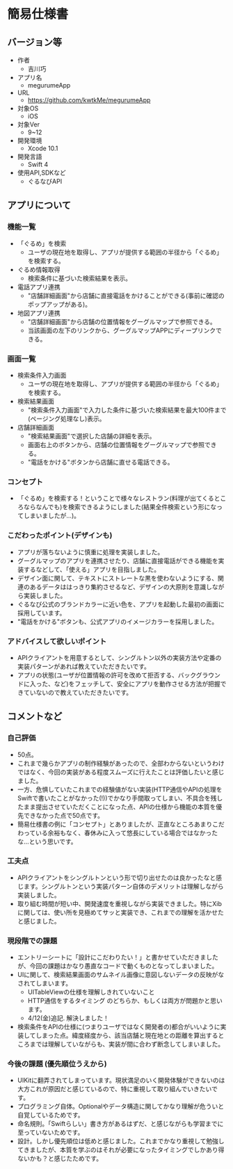 # 簡易仕様書



## バージョン等
- 作者
    - 吉川巧
- アプリ名
    - megurumeApp
- URL 
    - https://github.com/kwtkMe/megurumeApp
- 対象OS 
    - iOS
- 対象Ver
    - 9~12
- 開発環境
    - Xcode 10.1
- 開発言語 
    - Swift 4
- 使用API,SDKなど
    - ぐるなびAPI



## アプリについて

### 機能一覧
- 「ぐるめ」を検索
    - ユーザの現在地を取得し、アプリが提供する範囲の半径から「ぐるめ」を検索する。
- ぐるめ情報取得
    - 検索条件に基づいた検索結果を表示。
- 電話アプリ連携
    - "店舗詳細画面"から店舗に直接電話をかけることができる(事前に確認のポップアップがある)。
- 地図アプリ連携
    - "店舗詳細画面"から店舗の位置情報をグーグルマップで参照できる。
    - 当該画面の左下のリンクから、グーグルマップAPPにディープリンクできる。

### 画面一覧
- 検索条件入力画面 
    - ユーザの現在地を取得し、アプリが提供する範囲の半径から「ぐるめ」を検索する。
- 検索結果画面
    - "検索条件入力画面"で入力した条件に基づいた検索結果を最大100件まで(ページング処理なし)表示。
- 店舗詳細画面
    - "検索結果画面"で選択した店舗の詳細を表示。
    - 画面右上のボタンから、店舗の位置情報をグーグルマップで参照できる。
    - "電話をかける"ボタンから店舗に直せる電話できる。

### コンセプト
- 「ぐるめ」を検索する！ということで様々なレストラン(料理が出てくるところならなんでも)を検索できるようにしました(結果全件検索という形になってしまいましたが...)。

### こだわったポイント(デザインも)
- アプリが落ちないように慎重に処理を実装しました。
- グーグルマップのアプリを連携させたり、店舗に直接電話ができる機能を実装するなどして、「使える」アプリを目指しました。
- デザイン面に関して、テキストにストレートな黒を使わないようにする、関連のあるデータははっきり集約させるなど、デザインの大原則を意識しながら実装しました。
- ぐるなび公式のブランドカラーに近い色を、アプリを起動した最初の画面に採用しています。
- "電話をかける"ボタンも、公式アプリのイメージカラーを採用しました。

### アドバイスして欲しいポイント
- APIクライアントを用意するとして、シングルトン以外の実装方法や定番の実装パターンがあれば教えていただきたいです。
- アプリの状態(ユーザが位置情報の許可を改めて拒否する、バックグラウンドに入った、など)をフェッチして、安全にアプリを動作させる方法が把握できていないので教えていただきたいです。



## コメントなど

### 自己評価
- 50点。
- これまで幾らかアプリの制作経験があったので、全部わからないというわけではなく、今回の実装がある程度スムーズに行えたことは評価したいと感じました。
- 一方、危惧していたこれまでの経験値がない実装(HTTP通信やAPIの処理をSwiftで書いたことがなかった(!))でかなり手間取ってしまい、不具合を残したまま提出させていただくことになった点、APIの仕様から機能の本質を優先できなかった点で50点です。
- 簡易仕様書の例に「コンセプト」とありましたが、正直なところあまりこだわっている余裕もなく、春休みに入って悠長にしている場合ではなかったな...という思いです。

### 工夫点
- APIクライアントをシングルトンという形で切り出せたのは良かったなと感じます。シングルトンという実装パターン自体のデメリットは理解しながら実装しました。
- 取り組む時間が短い中、開発速度を重視しながら実装できました。特にXibに関しては、使い所を見極めてサッと実装でき、これまでの理解を活かせたと感じました。

### 現段階での課題
- エントリーシートに「設計にこだわりたい！」と書かせていただきましたが、今回の課題はかなり愚直なコードで動くものとなってしまいました。
- UIに関して、検索結果画面のサムネイル画像に意図しないデータの反映がなされてしまいます。
    - UITableViewの仕様を理解しきれていないこと
    - HTTP通信をするタイミング
	のどちらか、もしくは両方が問題かと思います。
	- 4/12(金)追記. 解決しました！
- 検索条件をAPIの仕様に(つまりユーザではなく開発者の)都合がいいように実装してしまった点。緯度経度から、該当店舗と現在地との距離を算出するところまでは理解していながらも、実装が間に合わず断念してしまいました。

### 今後の課題 (優先順位うえから)
- UIKitに翻弄されてしまっています。現状満足のいく開発体験ができないのは大方これが原因だと感じているので、特に重視して取り組んでいきたいです。
- プログラミング自体。Optionalやデータ構造に関してかなり理解が危ういと自覚しているためです。
- 命名規則。「Swiftらしい」書き方があるはずだ、と感じながらも学習までに至っていないためです。
- 設計。しかし優先順位は低めと感じました。これまでかなり重視して勉強してきましたが、本質を学ぶのはそれが必要になったタイミングでしかあり得ないかも？と感じたためです。

